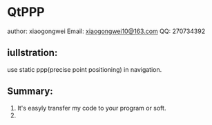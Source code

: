 # QtPPP
author: xiaogongwei
Email: xiaogongwei10@163.com
QQ: 270734392

## iullstration:
use static ppp(precise point positioning) in navigation.

## Summary:
1. It's easyly transfer my code to your program or soft.
2. 
